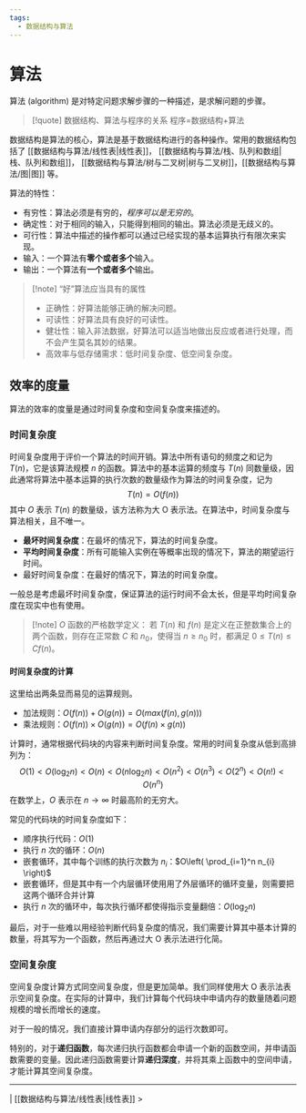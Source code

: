 ```yaml
---
tags:
  - 数据结构与算法
---
```

# 算法

算法 (algorithm) 是对特定问题求解步骤的一种描述，是求解问题的步骤。

> [!quote] 数据结构、算法与程序的关系
> 程序=数据结构+算法

数据结构是算法的核心，算法是基于数据结构进行的各种操作。常用的数据结构包括了 [[数据结构与算法/线性表|线性表]]， [[数据结构与算法/栈、队列和数组|栈、队列和数组]]， [[数据结构与算法/树与二叉树|树与二叉树]]，[[数据结构与算法/图|图]] 等。

算法的特性：
- 有穷性：算法必须是有穷的，*程序可以是无穷的*。
- 确定性：对于相同的输入，只能得到相同的输出。算法必须是无歧义的。
- 可行性：算法中描述的操作都可以通过已经实现的基本运算执行有限次来实现。
- 输入：一个算法有**零个或者多个**输入。
- 输出：一个算法有**一个或者多个**输出。

> [!note] “好”算法应当具有的属性
> - 正确性：好算法能够正确的解决问题。
> - 可读性：好算法具有良好的可读性。
> - 健壮性：输入非法数据，好算法可以适当地做出反应或者进行处理，而不会产生莫名其妙的结果。
> - 高效率与低存储需求：低时间复杂度、低空间复杂度。

## 效率的度量

算法的效率的度量是通过时间复杂度和空间复杂度来描述的。

### 时间复杂度

时间复杂度用于评价一个算法的时间开销。算法中所有语句的频度之和记为 $T(n)$，它是该算法规模 $n$ 的函数。算法中的基本运算的频度与 $T(n)$ 同数量级，因此通常将算法中基本运算的执行次数的数量级作为算法的时间复杂度，记为
$$
T(n)=O(f(n))
$$
其中 $O$ 表示 $T(n)$ 的数量级，该方法称为大 O 表示法。在算法中，时间复杂度与算法相关，且不唯一。
- **最坏时间复杂度**：在最坏的情况下，算法的时间复杂度。
- **平均时间复杂度**：所有可能输入实例在等概率出现的情况下，算法的期望运行时间。
- 最好时间复杂度：在最好的情况下，算法的时间复杂度。

一般总是考虑最坏时间复杂度，保证算法的运行时间不会太长，但是平均时间复杂度在现实中也有使用。

> [!note] $O$ 函数的严格数学定义：
> 若 $T(n)$ 和 $f(n)$ 是定义在正整数集合上的两个函数，则存在正常数 $C$ 和 $n_{0}$，使得当 $n\geq n_{0}$ 时，都满足 $0\leq T(n)\leq Cf(n)$。

#### 时间复杂度的计算

这里给出两条显而易见的运算规则。
- 加法规则：$O(f(n))+O(g(n))=O(max(f(n), g(n)))$
- 乘法规则：$O(f(n))\times O(g(n)) = O(f(n)\times g(n))$

计算时，通常根据代码块的内容来判断时间复杂度。常用的时间复杂度从低到高排列为：
$$
O(1) < O(\log_{2}n)<O(n)< O(n\log_{2}n) < O(n^2)<O(n^3)<O(2^n)<O(n!)<O(n^n)
$$
在数学上，$O$ 表示在 $n\to\infty$ 时最高阶的无穷大。

常见的代码块的时间复杂度如下：
- 顺序执行代码：$O(1)$
- 执行 $n$ 次的循环：$O(n)$
- 嵌套循环，其中每个训练的执行次数为 $n_{i}$：$O\left( \prod_{i=1}^n n_{i} \right)$
- 嵌套循环，但是其中有一个内层循环使用用了外层循环的循环变量，则需要把这两个循环合并计算
- 执行 $n$ 次的循环中，每次执行循环都使得指示变量翻倍：$O(\log_{2}n)$

最后，对于一些难以用经验判断代码复杂度的情况，我们需要计算其中基本计算的数量，将其写为一个函数，然后再通过大 O 表示法进行化简。

### 空间复杂度

空间复杂度计算方式同空间复杂度，但是更加简单。我们同样使用大 O 表示法表示空间复杂度。在实际的计算中，我们计算每个代码块中申请内存的数量随着问题规模的增长而增长的速度。

对于一般的情况，我们直接计算申请内存部分的运行次数即可。

特别的，对于**递归函数**，每次递归执行函数都会申请一个新的函数空间，并申请函数需要的变量。因此递归函数需要计算**递归深度**，并将其乘上函数中的空间申请，才能计算其空间复杂度。

---
|  [[数据结构与算法/线性表|线性表]] >